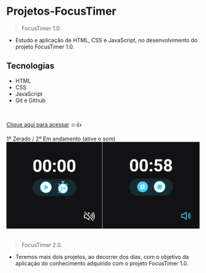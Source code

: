 # Projetos-FocusTimer

> FocusTimer 1.0.

* Estudo e aplicação de HTML, CSS e JavaScript, no desenvolvimento do projeto FocusTimer 1.0.

## Tecnologias
- HTML
- CSS
- JavaScript
- Git e Github
</br>

[Clique aqui para acessar](https://karinewagner.github.io/Projetos-FocusTimer/FocusTimer-1.0/) ☺️👍

1º Zerado / 2º Em andamento (ative o som)
![preview](./FocusTimer-1.0/.github/preview.png) 
</br>
</br>

> FocusTimer 2.0.

* Teremos mais dois projetos, ao decorrer dos dias, com o objetivo da aplicação do conhecimento adquirido com o projeto FocusTimer 1.0.
